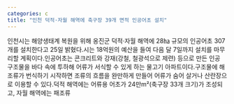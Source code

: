 ```yaml
---
categories: c
title: "인천 덕적·자월 해역에 축구장 39개 면적 인공어초 설치"
---
```

인천시는 해양생태계 복원을 위해 옹진군 덕적·자월 해역에 28㏊ 규모의 인공어초 307개를 설치한다고 25일 밝혔다.시는 18억원의 예산을 들여 다음 달 7일까지 설치를 마무리할 계획이다.인공어초는 콘크리트와 강재(강철, 철광석으로 제련) 등으로 만든 인공 구조물을 바다 속에 투하해 어류가 서식할 수 있게 하는 물고기 아파트이다.구조물에 해조류가 번식하기 시작하면 조류의 흐름을 완만하게 만들어 어류가 숨어 살거나 산란장으로 이용할 수 있다.덕적 해역에는 어류용 어초가 24만m²(축구장 33개 크기)가 조성되고, 자월 해역에는 패조류